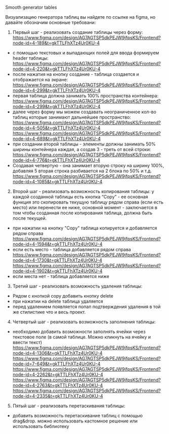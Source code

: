 Smooth generator tables

Визуализацию генератора таблиц вы найдете по ссылке на figma, но давайте обозначим
основные требовани:

1) Первый шаг - реализовать создание таблицы через форму: https://www.figma.com/design/AG7AGTSP5dkPEJW9jfpsKS/Frontend?node-id=4-189&t=gkTTLFhXTz4Ur0KU-4
- с помощью текстовых и выпадающих полей для ввода формируем header таблицы: https://www.figma.com/design/AG7AGTSP5dkPEJW9jfpsKS/Frontend?node-id=4-220&t=gkTTLFhXTz4Ur0KU-4
- после нажатия на кнопку создание - таблица создается и отображается на экране: https://www.figma.com/design/AG7AGTSP5dkPEJW9jfpsKS/Frontend?node-id=4-299&t=gkTTLFhXTz4Ur0KU-4
- первая таблица должна занимать 100% пространства контейнера: https://www.figma.com/design/AG7AGTSP5dkPEJW9jfpsKS/Frontend?node-id=4-299&t=gkTTLFhXTz4Ur0KU-4
- далее через форму мы можем создавать неограниченное кол-во таблиц которые занимают дальнейшее пространство: https://www.figma.com/design/AG7AGTSP5dkPEJW9jfpsKS/Frontend?node-id=4-505&t=gkTTLFhXTz4Ur0KU-4
https://www.figma.com/design/AG7AGTSP5dkPEJW9jfpsKS/Frontend?node-id=4-689&t=gkTTLFhXTz4Ur0KU-4
- при создании второй таблицы - элементы должны занимать 50% ширины контейнера каждая, а создав 3 - треть от всей строки: https://www.figma.com/design/AG7AGTSP5dkPEJW9jfpsKS/Frontend?node-id=4-776&t=gkTTLFhXTz4Ur0KU-4
- Создавая четвертую - она занимает вторую строку на ширину 100%, добавляя 5 вторая строка разбивается на 2 блока по 50% и т.д. https://www.figma.com/design/AG7AGTSP5dkPEJW9jfpsKS/Frontend?node-id=4-1085&t=gkTTLFhXTz4Ur0KU-4

2) Второй шаг - реализовать возможность копирования таблицы:
у каждой созданной таблицы есть кнопка “Copy” - ее основная функция это скопировать текущую таблицу рядом справа (если есть место) или перенести ее ниже, основной момент - заключается в том чтобы созданная после копирования таблица, должна быть после текущей.
- при нажатии на кнопку "Copy" таблица копируется и добавляется рядом справа
https://www.figma.com/design/AG7AGTSP5dkPEJW9jfpsKS/Frontend?node-id=4-1594&t=gkTTLFhXTz4Ur0KU-4
- если есть место - таблица добавляется рядом справа
https://www.figma.com/design/AG7AGTSP5dkPEJW9jfpsKS/Frontend?node-id=4-1730&t=gkTTLFhXTz4Ur0KU-4
https://www.figma.com/design/AG7AGTSP5dkPEJW9jfpsKS/Frontend?node-id=4-1902&t=gkTTLFhXTz4Ur0KU-4
- если места нет - таблица добавляется ниже

3) Третий шаг - реализовать возможность удаления таблицы:
- Рядом с кнопкой copy добавить кнопку delete
- при нажатии на delete таблица удаляется
- перед удалением появляется попап подтверждения удаления в той же стилистике что и весь проект. 

4) Четвертый шаг - реализовать возможность заполнения таблицы:
- необходимо добавить возможности заполнять ячейки через текстовое поле (в самой таблице. Можно кликнуть на ячейку и ввести текст)
https://www.figma.com/design/AG7AGTSP5dkPEJW9jfpsKS/Frontend?node-id=4-1306&t=gkTTLFhXTz4Ur0KU-4
https://www.figma.com/design/AG7AGTSP5dkPEJW9jfpsKS/Frontend?node-id=7-649&t=gkTTLFhXTz4Ur0KU-4
https://www.figma.com/design/AG7AGTSP5dkPEJW9jfpsKS/Frontend?node-id=4-2262&t=gkTTLFhXTz4Ur0KU-4
https://www.figma.com/design/AG7AGTSP5dkPEJW9jfpsKS/Frontend?node-id=4-2763&t=gkTTLFhXTz4Ur0KU-4
https://www.figma.com/design/AG7AGTSP5dkPEJW9jfpsKS/Frontend?node-id=4-2335&t=gkTTLFhXTz4Ur0KU-4

5) Пятый шаг - реализовать перетаскивания таблицы:
-  добавить возможность перетаскивание таблиц с помощью drag&drop. можно использовать кастомное решение или использовать библиотеку



